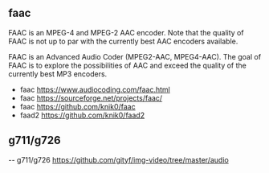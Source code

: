 ## faac
FAAC is an MPEG-4 and MPEG-2 AAC encoder. Note that the quality of FAAC is not up to par with the currently best AAC encoders available.

FAAC is an Advanced Audio Coder (MPEG2-AAC, MPEG4-AAC). The goal of FAAC is to explore the possibilities of AAC and exceed the quality of the currently best MP3 encoders.

- faac <https://www.audiocoding.com/faac.html>
- faac <https://sourceforge.net/projects/faac/>
- faac <https://github.com/knik0/faac>
- faad2 <https://github.com/knik0/faad2>

## g711/g726
-- g711/g726 <https://github.com/gityf/img-video/tree/master/audio>